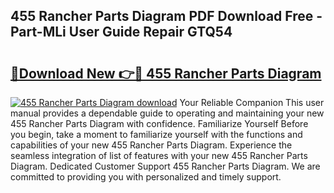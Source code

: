 ## 455 Rancher Parts Diagram PDF Download Free - Part-MLi User Guide Repair GTQ54

# <h2><a href="http://dfpyj9.blite.top/?on=455+Rancher+Parts+Diagram">🔗Download New 👉🔴 455 Rancher Parts Diagram</a></h2>

[![455 Rancher Parts Diagram download](https://i.imgur.com/lujVjoI.png)](http://dfpyj9.blite.top/?on=455+Rancher+Parts+Diagram)
Your Reliable Companion This user manual provides a dependable guide to operating and maintaining your new 455 Rancher Parts Diagram with confidence. Familiarize Yourself Before you begin, take a moment to familiarize yourself with the functions and capabilities of your new 455 Rancher Parts Diagram. Experience the seamless integration of list of features with your new 455 Rancher Parts Diagram. Dedicated Customer Support 455 Rancher Parts Diagram. We are committed to providing you with personalized and timely support.
